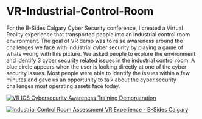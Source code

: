 # VR-Industrial-Control-Room
For the B-Sides Calgary Cyber Security conference, I created a Virtual Reality experience that transported people into an industrial control room  environment. The goal of VR demo was to raise awareness around the challenges we face with industrial cyber security by playing a game of whats wrong with this picture. We asked people to explore the environment and identify 3 cyber security related issues in the industrial control room. A blue circle appears when the user is looking directly at one of the cyber security issues.   Most people were able to identify the issues within a few minutes and gave us an opportunity to talk about the cyber security challenges most operating assets face today.

[![VR ICS Cybersecurity Awareness Training Demonstration ](https://img.youtube.com/vi/kj2ycCwbvSE/0.jpg)](https://www.youtube.com/watch?v=kj2ycCwbvSE)

[![Industrial Control Room Assessment VR Experience - B-Sides Calgary](https://img.youtube.com/vi/xM1omazjtns/0.jpg)](https://www.youtube.com/watch?v=xM1omazjtns)

